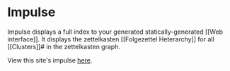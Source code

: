# Impulse

Impulse displays a full index to your generated statically-generated [[Web interface]].  It displays the zettelkasten [[Folgezettel Heterarchy]] for all [[Clusters]]# in the zettelkasten graph.

View this site's impulse [here](./impulse). 